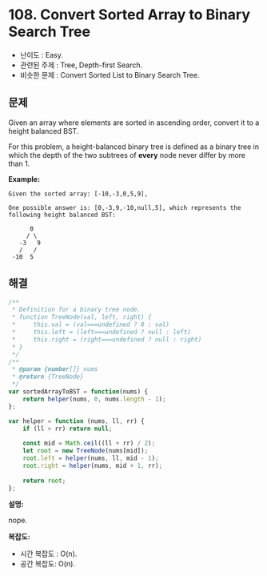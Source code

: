 # 108. Convert Sorted Array to Binary Search Tree

- 난이도 : Easy.
- 관련된 주제 : Tree, Depth-first Search.
- 비슷한 문제 : Convert Sorted List to Binary Search Tree.

## 문제

Given an array where elements are sorted in ascending order, convert it to a height balanced BST.

For this problem, a height-balanced binary tree is defined as a binary tree in which the depth of the two subtrees of **every** node never differ by more than 1.

**Example:**

```
Given the sorted array: [-10,-3,0,5,9],

One possible answer is: [0,-3,9,-10,null,5], which represents the following height balanced BST:

      0
     / \
   -3   9
   /   /
 -10  5
```

## 해결

```javascript
/**
 * Definition for a binary tree node.
 * function TreeNode(val, left, right) {
 *     this.val = (val===undefined ? 0 : val)
 *     this.left = (left===undefined ? null : left)
 *     this.right = (right===undefined ? null : right)
 * }
 */
/**
 * @param {number[]} nums
 * @return {TreeNode}
 */
var sortedArrayToBST = function(nums) {
    return helper(nums, 0, nums.length - 1);
};

var helper = function (nums, ll, rr) {
    if (ll > rr) return null;
    
    const mid = Math.ceil((ll + rr) / 2);
    let root = new TreeNode(nums[mid]);
    root.left = helper(nums, ll, mid - 1);
    root.right = helper(nums, mid + 1, rr);
    
    return root;
};
```

**설명:**

nope.

**복잡도:**

- 시간 복잡도 : O(n).
- 공간 복잡도: O(n).